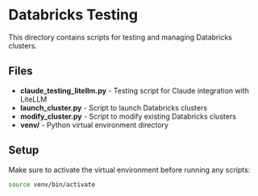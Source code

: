 # Databricks Testing

This directory contains scripts for testing and managing Databricks clusters.

## Files

- **claude_testing_litellm.py** - Testing script for Claude integration with LiteLLM
- **launch_cluster.py** - Script to launch Databricks clusters
- **modify_cluster.py** - Script to modify existing Databricks clusters
- **venv/** - Python virtual environment directory

## Setup

Make sure to activate the virtual environment before running any scripts:

```bash
source venv/bin/activate
```